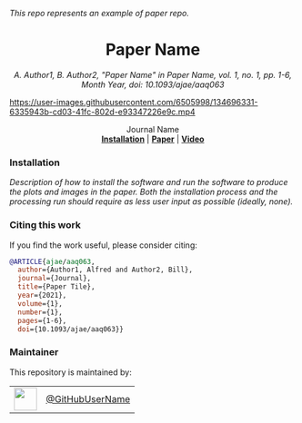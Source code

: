 *This repo represents an example of paper repo.*

<h1 align="center">
  Paper Name
</h1>


<div align="center">


_A. Author1, B. Author2, "Paper Name" in
Paper Name, vol. 1, no. 1, pp. 1-6, Month Year, doi: 10.1093/ajae/aaq063_

</div>

<p align="center">

https://user-images.githubusercontent.com/6505998/134696331-6335943b-cd03-41fc-802d-e93347226e9c.mp4

</p>

<div align="center">
  Journal Name
</div>

<div align="center">
  <a href="#installation"><b>Installation</b></a> |
  <a href="http://dx.doi.org/10.1093/ajae/aaq063"><b>Paper</b></a> |
  <a href="https://www.youtube.com/watch?v=dQw4w9WgXcQ"><b>Video</b></a>
</div>

### Installation

_Description of how to install the software and run the software to produce the plots and images in the paper. Both the installation process and the processing run should require as less user input as possible (ideally, none)._

### Citing this work

If you find the work useful, please consider citing:

```bibtex
@ARTICLE{ajae/aaq063,
  author={Author1, Alfred and Author2, Bill},
  journal={Journal},
  title={Paper Tile},
  year={2021},
  volume={1},
  number={1},
  pages={1-6},
  doi={10.1093/ajae/aaq063}}
```

### Maintainer

This repository is maintained by:

| | |
|:---:|:---:|
| [<img src="https://github.com/GitHubUserName.png" width="40">](https://github.com/GitHubUserName) | [@GitHubUserName](https://github.com/GitHubUserName) |
